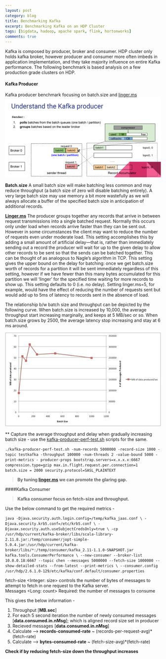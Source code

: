 ```yaml
---
layout: post
category: blog
title: Benchmarking Kafka
excerpt: Benchmarking Kafka on an HDP Cluster
tags: [bigdata, hadoop, apache spark, flink, hortonworks]
comments: true
---
```


<p>Kafka is composed by producer, broker and consumer. HDP cluster only holds kafka broker, however producer and consumer more often imbeds in application implementation, and they take majority influence on entire Kafka performance. The following benchmark is based analysis on a few production grade clusters on HDP.</p>
<h4 id="kafka-producer">Kafka Producer</h4>
<p>Kafka producer benchmark focusing on batch.size and <a href="http://linger.ms">linger.ms</a><br>
<img src="/downloads/HDP-Kafka.png" alt="kafka producer"></p>
<p><strong>Batch.size</strong> A small batch size will make batching less common and may reduce throughput (a batch size of zero will disable batching entirely). A very large batch size may use memory a bit more wastefully as we will always allocate a buffer of the specified batch size in anticipation of additional records.</p>
<p><strong><a href="http://Linger.ms">Linger.ms</a></strong> The producer groups together any records that arrive in between request transmissions into a single batched request. Normally this occurs only under load when records arrive faster than they can be sent out. However in some circumstances the client may want to reduce the number of requests even under moderate load. This setting accomplishes this by adding a small amount of artificial delay—that is, rather than immediately sending out a record the producer will wait for up to the given delay to allow other records to be sent so that the sends can be batched together. This can be thought of as analogous to Nagle’s algorithm in TCP. This setting gives the upper bound on the delay for batching: once we get batch.size worth of records for a partition it will be sent immediately regardless of this setting, however if we have fewer than this many bytes accumulated for this partition we will ‘linger’ for the specified time waiting for more records to show up. This setting defaults to 0 (i.e. no delay). Setting linger.ms=5, for example, would have the effect of reducing the number of requests sent but would add up to 5ms of latency to records sent in the absence of load.</p>
<p>The relationship b/w batch size and throughput can be depicted by the following curve. When batch.size is increased by 10,000, the average throughput start increasing marginally, and keeps at 5 MB/sec or so. When batch.size grows by 2500, the average latency stop increasing and stay at 6 ms around.</p>
<p><img src="/downloads/Kafka-benchmarking.jpg" alt="batch size and throughput"></p>
<p>** Capture the average throughput and delay when gradually increasing batch size - use the <a href="http://kafka-producer-perf-test.sh">kafka-producer-perf-test.sh</a> scripts for the same.</p>
<p><code>./kafka-producer-perf-test.sh -num-records 5000000 -record-size 1000 -topic testkafka -throughput 100000 -num-threads 2 -value-bound 5000 - print-metrics - producer-props bootstrap.servers=x.x.x.x:6667 compression.type=gzip max.in.flight.request.per.connection=1 batch.size = 2000 security.protocol=SASL_PLAINTEXT</code></p>
<blockquote>
<p><strong>By tuning <a href="http://linger.ms">linger.ms</a> we can promote the glaring gap.</strong></p>
</blockquote>
<p>####Kafka Consumer</p>
<blockquote>
<p><strong>Kafka consumer focus on fetch-size and throughput.</strong></p>
</blockquote>
<p>Use the below command to get the required metrics -</p>
<p><code>java -Djava.security.auth.login.config=/temp/kafka_jaas.conf \ -Djava.security.krb5.conf=/etc/krb5.conf \ -Djavax.security.auth.useSubjectCredsOnly=true \ -cp /usr/hdp/current/kafka-broker/libs/scala-library-2.11.8.jar:/temp/consumer/jopt-simple-5.0.4.jar:/usr/hdp/current/kafka-broker/libs/*:/temp/consumer/kafka_2.11-1.1.0-SNAPSHOT.jar kafka.tools.ConsumerPerformance \ --new-consumer --broker-list 10.0.0.18:6667 --topic chen --messages 5000000 --fetch-size 1000000 --show-detailed-stats --from-latest --print-metrics \ --consumer.config /usr/hdp/2.6.1.0-129/etc/kafka/conf.default/consumer.properties</code></p>
<p>fetch-size &lt;Integer: size&gt; controls the number of bytes of messages to attempt to fetch in one request to the Kafka server.<br>
Messages &lt;Long: count&gt; Required: the number of messages to consume</p>
<p>This gives the below information -</p>
<ol>
<li>Throughput  [<strong>MB.sec</strong>]</li>
<li>For each 5 second iteration  the number of newly consumed messages [<strong>data.consumed.in.nMsg</strong>]; which is aligned record size set in producer</li>
<li>Recieved messages [<strong>data.consumed.in.nMsg</strong>]</li>
<li>Calculate --&gt; <strong>records-consumed-rate</strong> ~ (records-per-request-avg)*(fetch-rate)</li>
<li>Calculate --&gt; <strong>bytes-consumed-rate</strong> ~ (fetch-size-avg)*(fetch-rate)</li>
</ol>
<p><strong>Check if by reducing fetch-size down the throughput increases</strong></p>

